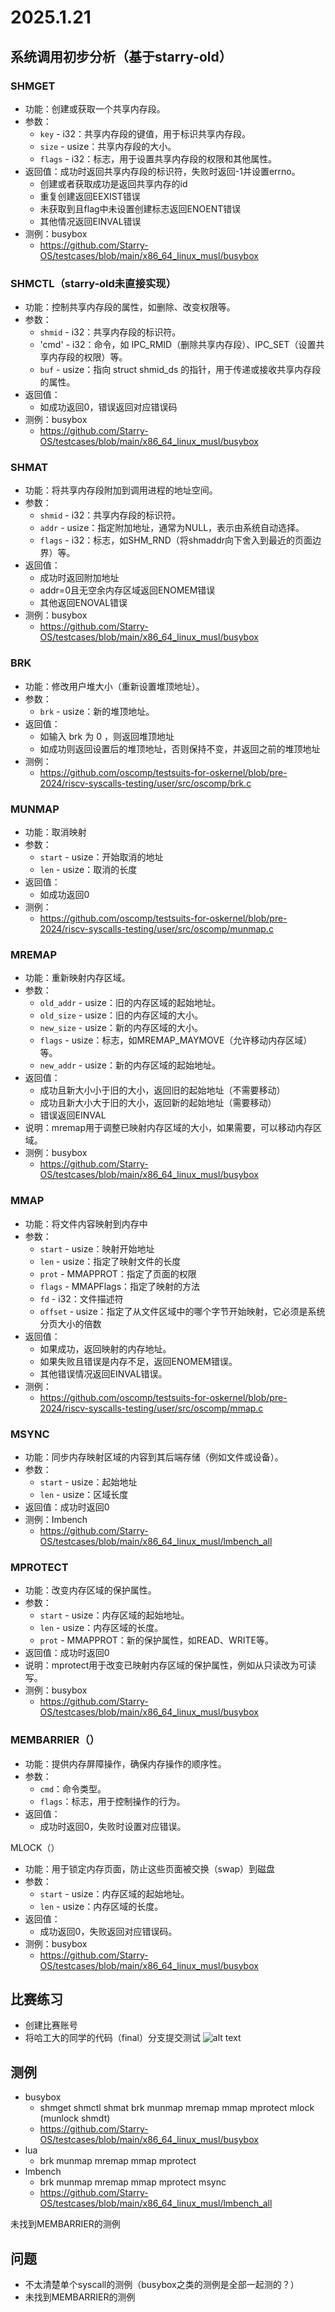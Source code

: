 # 2025.1.21

## 系统调用初步分析（基于starry-old）

### SHMGET

- 功能：创建或获取一个共享内存段。
- 参数：
    - `key` - i32：共享内存段的键值，用于标识共享内存段。
    - `size` - usize：共享内存段的大小。
    - `flags` - i32：标志，用于设置共享内存段的权限和其他属性。
- 返回值：成功时返回共享内存段的标识符，失败时返回-1并设置errno。
    - 创建或者获取成功是返回共享内存的id
    - 重复创建返回EEXIST错误
    - 未获取到且flag中未设置创建标志返回ENOENT错误
    - 其他情况返回EINVAL错误
- 测例：busybox
    - https://github.com/Starry-OS/testcases/blob/main/x86_64_linux_musl/busybox

### SHMCTL（starry-old未直接实现）

- 功能：控制共享内存段的属性，如删除、改变权限等。
- 参数：
    - `shmid` - i32：共享内存段的标识符。
    - 'cmd' - i32：命令，如 IPC_RMID（删除共享内存段）、IPC_SET（设置共享内存段的权限）等。
    - `buf` - usize：指向 struct shmid_ds 的指针，用于传递或接收共享内存段的属性。
- 返回值：
    - 如成功返回0，错误返回对应错误码
- 测例：busybox
    - https://github.com/Starry-OS/testcases/blob/main/x86_64_linux_musl/busybox

### SHMAT

- 功能：将共享内存段附加到调用进程的地址空间。
- 参数：
    - `shmid` - i32：共享内存段的标识符。
    - `addr` - usize：指定附加地址，通常为NULL，表示由系统自动选择。
    - `flags` - i32：标志，如SHM_RND（将shmaddr向下舍入到最近的页面边界）等。
- 返回值：
    - 成功时返回附加地址
    - addr=0且无空余内存区域返回ENOMEM错误
    - 其他返回ENOVAL错误
- 测例：busybox
    - https://github.com/Starry-OS/testcases/blob/main/x86_64_linux_musl/busybox

### BRK
- 功能：修改用户堆大小（重新设置堆顶地址）。
- 参数：
    - `brk` - usize：新的堆顶地址。
- 返回值：
    - 如输入 brk 为 0 ，则返回堆顶地址
    - 如成功则返回设置后的堆顶地址，否则保持不变，并返回之前的堆顶地址
- 测例：
    - https://github.com/oscomp/testsuits-for-oskernel/blob/pre-2024/riscv-syscalls-testing/user/src/oscomp/brk.c

### MUNMAP

- 功能：取消映射
- 参数：
    - `start` - usize：开始取消的地址
    - `len` - usize：取消的长度
- 返回值：
    - 如成功返回0
- 测例：
    - https://github.com/oscomp/testsuits-for-oskernel/blob/pre-2024/riscv-syscalls-testing/user/src/oscomp/munmap.c

### MREMAP

- 功能：重新映射内存区域。
- 参数：
    - `old_addr` - usize：旧的内存区域的起始地址。
    - `old_size` - usize：旧的内存区域的大小。
    - `new_size` - usize：新的内存区域的大小。
    - `flags` - usize：标志，如MREMAP_MAYMOVE（允许移动内存区域）等。
    - `new_addr` - usize：新的内存区域的起始地址。
- 返回值：
    - 成功且新大小小于旧的大小，返回旧的起始地址（不需要移动）
    - 成功且新大小大于旧的大小，返回新的起始地址（需要移动）
    - 错误返回EINVAL
- 说明：mremap用于调整已映射内存区域的大小，如果需要，可以移动内存区域。
- 测例：busybox
    - https://github.com/Starry-OS/testcases/blob/main/x86_64_linux_musl/busybox

### MMAP

- 功能：将文件内容映射到内存中
- 参数：
    - `start` - usize：映射开始地址
    - `len` - usize：指定了映射文件的长度
    - `prot` - MMAPPROT：指定了页面的权限
    - `flags` - MMAPFlags：指定了映射的方法
    - `fd` - i32：文件描述符
    - `offset` - usize：指定了从文件区域中的哪个字节开始映射，它必须是系统分页大小的倍数
- 返回值：
    - 如果成功，返回映射的内存地址。
    - 如果失败且错误是内存不足，返回ENOMEM错误。
    - 其他错误情况返回EINVAL错误。
- 测例：
    - https://github.com/oscomp/testsuits-for-oskernel/blob/pre-2024/riscv-syscalls-testing/user/src/oscomp/mmap.c

### MSYNC

- 功能：同步内存映射区域的内容到其后端存储（例如文件或设备）。
- 参数：
    - `start` - usize：起始地址
    - `len` - usize：区域长度
- 返回值：成功时返回0
- 测例：Imbench
    - https://github.com/Starry-OS/testcases/blob/main/x86_64_linux_musl/lmbench_all

### MPROTECT

- 功能：改变内存区域的保护属性。
- 参数：
    - `start` - usize：内存区域的起始地址。
    - `len` - usize：内存区域的长度。
    - `prot` - MMAPPROT：新的保护属性，如READ、WRITE等。
- 返回值：成功时返回0
- 说明：mprotect用于改变已映射内存区域的保护属性，例如从只读改为可读写。
- 测例：busybox
    - https://github.com/Starry-OS/testcases/blob/main/x86_64_linux_musl/busybox

### MEMBARRIER（）

- 功能：提供内存屏障操作，确保内存操作的顺序性。
- 参数：
    - `cmd`：命令类型。
    - `flags`：标志，用于控制操作的行为。
- 返回值：
    - 成功时返回0，失败时设置对应错误。

MLOCK（）
- 功能：用于锁定内存页面，防止这些页面被交换（swap）到磁盘
- 参数：
    - `start` - usize：内存区域的起始地址。
    - `len` - usize：内存区域的长度。
- 返回值：
    - 成功返回0，失败返回对应错误码。
- 测例：busybox
    - https://github.com/Starry-OS/testcases/blob/main/x86_64_linux_musl/busybox

## 比赛练习

- 创建比赛账号
- 将哈工大的同学的代码（final）分支提交测试
![alt text](../img/week6/image.png)

## 测例
- busybox
    - shmget shmctl shmat brk munmap mremap mmap mprotect mlock (munlock shmdt)
    - https://github.com/Starry-OS/testcases/blob/main/x86_64_linux_musl/busybox
- lua
    - brk munmap mremap mmap mprotect
- lmbench
    - brk munmap mremap mmap mprotect msync
    - https://github.com/Starry-OS/testcases/blob/main/x86_64_linux_musl/lmbench_all

未找到MEMBARRIER的测例

## 问题
- 不太清楚单个syscall的测例（busybox之类的测例是全部一起测的？）
- 未找到MEMBARRIER的测例

